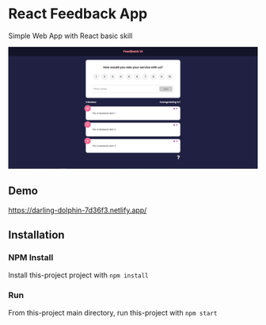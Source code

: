 
# React Feedback App

Simple Web App with React basic skill



![alt text](https://github.com/thegenzo/react-feedback-app/blob/main/image.png?raw=true)
## Demo

https://darling-dolphin-7d36f3.netlify.app/

## Installation

### NPM Install

Install this-project project with
``` npm install ```

### Run

From this-project main directory, run this-project with 
``` npm start ```
